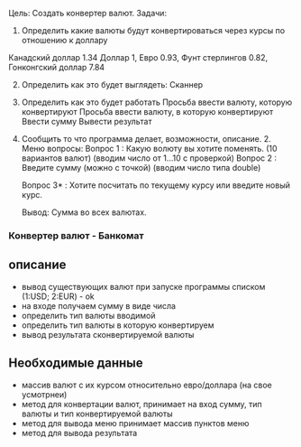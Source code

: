 Цель: Создать конвертер валют.
Задачи:

1. Определить какие валюты будут конвертироваться через курсы по отношению к доллару

Канадский доллар 1.34
Доллар 1,
Евро 0.93,
Фунт стерлингов 0.82,
Гонконгский доллар 7.84

2. Определить как это будет выглядеть:
   Сканнер

3. Определить как это будет работать
   Просьба ввести валюту, которую конвертируют
   Просьба ввести валюту, в которую конвертируют
   Ввести сумму
   Вывести результат

1. Сообщить то что программа делает, возможности, описание.
    2. Меню вопросы:
       Вопрос 1 : Какую волюту вы хотите поменять. (10 вариантов валют) (вводим число от 1...10 с
       проверкой)
       Вопрос 2 : Введите сумму (можно с точкой) (вводим число типа double)

   Вопрос 3* : Хотите посчитать по текущему курсу или введите новый курс.

   Вывод: Сумма во всех валютах.

### Конвертер валют - Банкомат

## описание

- вывод существующих валют при запуске программы списком (1:USD; 2:EUR) - ok
- на входе получаем сумму в виде числа
- определить тип валюты вводимой
- определить тип валюты в которую конвертируем
- вывод результата cконвертируемой валюты

## Необходимые данные

- массив валют с их курсом относительно евро/доллара (на свое усмотрнеи)
- метод для конвертации валют, принимает на вход сумму, тип валюты и тип конвертируемой валюты
- метод для вывода меню принимает массив пунктов меню
- метод для вывода результата